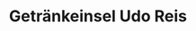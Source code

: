 ---
title: "Getränkeinsel Udo Reis"
url: /obernburg-am-main/getraenkeinsel-udo-reis/
shop: Getränke
---